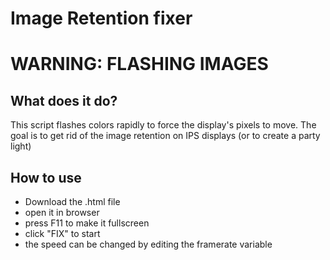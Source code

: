 # Image Retention fixer

# WARNING: FLASHING IMAGES

## What does it do?

This script flashes colors rapidly to force the display's pixels to move.
The goal is to get rid of the image retention on IPS displays (or to create a party light)

## How to use

* Download the .html file
* open it in browser
* press F11 to make it fullscreen
* click "FIX" to start
* the speed can be changed by editing the framerate variable